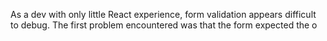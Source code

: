 As a dev with only little React experience, form validation appears difficult to debug. The first problem encountered was that the form expected the o